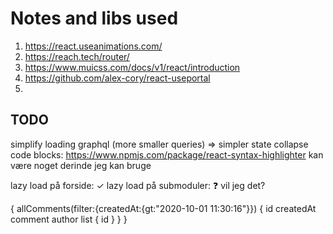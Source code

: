 # Notes and libs used

1. https://react.useanimations.com/
2. https://reach.tech/router/
3. https://www.muicss.com/docs/v1/react/introduction
4. https://github.com/alex-cory/react-useportal
5.

## TODO

simplify loading graphql (more smaller queries) => simpler state
collapse code blocks: https://www.npmjs.com/package/react-syntax-highlighter kan være noget derinde jeg kan bruge

lazy load på forside: ✓
lazy load på submoduler: ❓ vil jeg det?

{
allComments(filter:{createdAt:{gt:"2020-10-01 11:30:16"}}) {
id
createdAt
comment
author
list {
id
}
}
}
